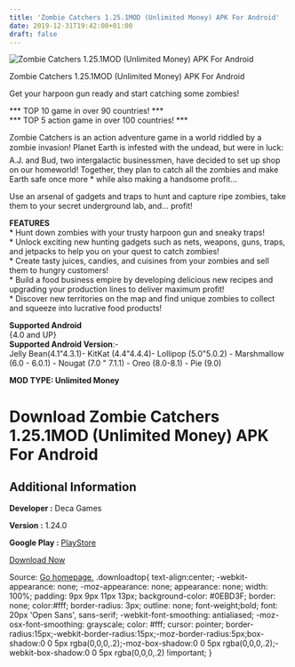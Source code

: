 ```yaml
---
title: 'Zombie Catchers 1.25.1MOD (Unlimited Money) APK For Android'
date: 2019-12-31T19:42:00+01:00
draft: false
---
```


![Zombie Catchers 1.25.1MOD (Unlimited Money) APK For Android](https://i1.wp.com/apkhome.net/wp-content/uploads/2019/11/Zombie-Catchers.png "Zombie Catchers 1.25.1MOD (Unlimited Money) APK For Android")

  

Zombie Catchers 1.25.1MOD (Unlimited Money) APK For Android

Get your harpoon gun ready and start catching some zombies!

\*\*\* TOP 10 game in over 90 countries! \*\*\*  
\*\*\* TOP 5 action game in over 100 countries! \*\*\*

Zombie Catchers is an action adventure game in a world riddled by a zombie invasion! Planet Earth is infested with the undead, but were in luck: A.J. and Bud, two intergalactic businessmen, have decided to set up shop on our homeworld! Together, they plan to catch all the zombies and make Earth safe once more \* while also making a handsome profit...

Use an arsenal of gadgets and traps to hunt and capture ripe zombies, take them to your secret underground lab, and... profit!

**FEATURES**  
\* Hunt down zombies with your trusty harpoon gun and sneaky traps!  
\* Unlock exciting new hunting gadgets such as nets, weapons, guns, traps, and jetpacks to help you on your quest to catch zombies!  
\* Create tasty juices, candies, and cuisines from your zombies and sell them to hungry customers!  
\* Build a food business empire by developing delicious new recipes and upgrading your production lines to deliver maximum profit!  
\* Discover new territories on the map and find unique zombies to collect and squeeze into lucrative food products!

**Supported Android**  
{4.0 and UP}  
**Supported Android Version**:-  
Jelly Bean(4.1"4.3.1)- KitKat (4.4"4.4.4)- Lollipop (5.0"5.0.2) - Marshmallow (6.0 - 6.0.1) - Nougat (7.0 " 7.1.1) - Oreo (8.0-8.1) - Pie (9.0)

**MOD TYPE: Unlimited Money**

Download Zombie Catchers 1.25.1MOD (Unlimited Money) APK For Android
====================================================================

Additional Information
----------------------

**Developer :** Deca Games

**Version :** 1.24.0

**Google Play :** [PlayStore](https://play.google.com/store/apps/details?id=fi.twomenandadog.zombiecatchers)

  

[Download Now](https://store4app.co/post/zombie-catchers-1-25-1mod-unlimited-money-apk-for-android_1573755669)

  
Source: [Go homepage.](https://store4app.co/post/zombie-catchers-1-25-1mod-unlimited-money-apk-for-android_1573755669) .downloadtop{ text-align:center; -webkit-appearance: none; -moz-appearance: none; appearance: none; width: 100%; padding: 9px 9px 11px 13px; background-color: #0EBD3F; border: none; color:#fff; border-radius: 3px; outline: none; font-weight;bold; font: 20px 'Open Sans', sans-serif; -webkit-font-smoothing: antialiased; -moz-osx-font-smoothing: grayscale; color: #fff; cursor: pointer; border-radius:15px;-webkit-border-radius:15px;-moz-border-radius:5px;box-shadow:0 0 5px rgba(0,0,0,.2);-moz-box-shadow:0 0 5px rgba(0,0,0,.2);-webkit-box-shadow:0 0 5px rgba(0,0,0,.2) !important; }